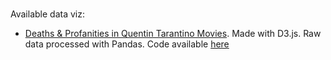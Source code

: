 # 

Available data viz:
* [Deaths & Profanities in Quentin Tarantino Movies](https://pvernier.github.io/tarantino/). Made with D3.js. Raw data processed with Pandas. Code available [here](https://github.com/pvernier/pvernier.github.io/tree/master/tarantino)
